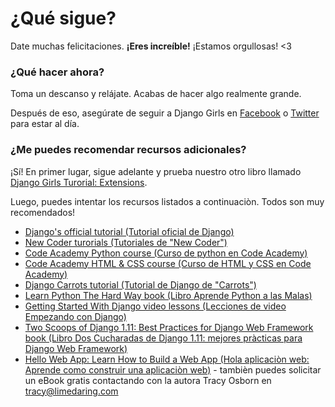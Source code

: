 # ¿Qué sigue?

Date muchas felicitaciones. **¡Eres increíble!** ¡Estamos orgullosas! <3

### ¿Qué hacer ahora?

Toma un descanso y relájate. Acabas de hacer algo realmente grande.

Después de eso, asegúrate de seguir a Django Girls en [Facebook](http://facebook.com/djangogirls) o [Twitter](https://twitter.com/djangogirls) para estar al día.

### ¿Me puedes recomendar recursos adicionales?

¡Sí! En primer lugar, sigue adelante y prueba nuestro otro libro llamado [Django Girls Turorial: Extensions](https://djangogirls.gitbooks.io/django-girls-tutorial-extensions/content/).

Luego, puedes intentar los recursos listados a continuaciòn. Todos son muy recomendados!

- [Django's official tutorial (Tutorial oficial de Django)](https://docs.djangoproject.com/en/1.11/intro/tutorial01/)
- [New Coder turorials (Tutoriales de "New Coder")](http://newcoder.io/tutorials/)
- [Code Academy Python course (Curso de python en Code Academy)](https://www.codecademy.com/en/tracks/python)
- [Code Academy HTML & CSS course (Curso de HTML y CSS en Code Academy)](https://www.codecademy.com/tracks/web)
- [Django Carrots tutorial (Tutorial de Django de "Carrots")](https://github.com/ggcarrots/django-carrots)
- [Learn Python The Hard Way book (Libro Aprende Python a las Malas)](http://learnpythonthehardway.org/book/)
- [Getting Started With Django video lessons (Lecciones de video Empezando con Django)](http://www.gettingstartedwithdjango.com/)
- [Two Scoops of Django 1.11: Best Practices for Django Web Framework book (Libro Dos Cucharadas de Django 1.11: mejores pràcticas para Django Web Framework)](https://www.twoscoopspress.com/products/two-scoops-of-django-1-11)
- [Hello Web App: Learn How to Build a Web App (Hola aplicaciòn web: Aprende como construir una aplicaciòn web)](https://hellowebapp.com/) - tambièn puedes solicitar un eBook gratis contactando con la autora Tracy Osborn en <tracy@limedaring.com>